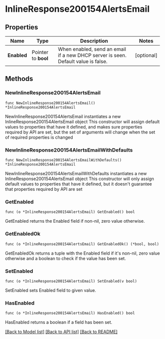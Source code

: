 # InlineResponse200154AlertsEmail

## Properties

Name | Type | Description | Notes
------------ | ------------- | ------------- | -------------
**Enabled** | Pointer to **bool** | When enabled, send an email if a new DHCP server is seen. Default value is false. | [optional] 

## Methods

### NewInlineResponse200154AlertsEmail

`func NewInlineResponse200154AlertsEmail() *InlineResponse200154AlertsEmail`

NewInlineResponse200154AlertsEmail instantiates a new InlineResponse200154AlertsEmail object
This constructor will assign default values to properties that have it defined,
and makes sure properties required by API are set, but the set of arguments
will change when the set of required properties is changed

### NewInlineResponse200154AlertsEmailWithDefaults

`func NewInlineResponse200154AlertsEmailWithDefaults() *InlineResponse200154AlertsEmail`

NewInlineResponse200154AlertsEmailWithDefaults instantiates a new InlineResponse200154AlertsEmail object
This constructor will only assign default values to properties that have it defined,
but it doesn't guarantee that properties required by API are set

### GetEnabled

`func (o *InlineResponse200154AlertsEmail) GetEnabled() bool`

GetEnabled returns the Enabled field if non-nil, zero value otherwise.

### GetEnabledOk

`func (o *InlineResponse200154AlertsEmail) GetEnabledOk() (*bool, bool)`

GetEnabledOk returns a tuple with the Enabled field if it's non-nil, zero value otherwise
and a boolean to check if the value has been set.

### SetEnabled

`func (o *InlineResponse200154AlertsEmail) SetEnabled(v bool)`

SetEnabled sets Enabled field to given value.

### HasEnabled

`func (o *InlineResponse200154AlertsEmail) HasEnabled() bool`

HasEnabled returns a boolean if a field has been set.


[[Back to Model list]](../README.md#documentation-for-models) [[Back to API list]](../README.md#documentation-for-api-endpoints) [[Back to README]](../README.md)


